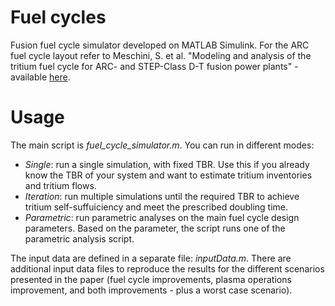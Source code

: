 # Fuel cycles
Fusion fuel cycle simulator developed on MATLAB Simulink. For the ARC fuel cycle layout refer to Meschini, S. et al. "Modeling and analysis of the tritium fuel cycle for ARC- and STEP-Class D-T fusion power plants" - available [here](https://iopscience.iop.org/article/10.1088/1741-4326/acf3fc/meta).

# Usage
The main script is *fuel_cycle_simulator.m*. You can run in different modes:

- *Single*: run a single simulation, with fixed TBR. Use this if you already know the TBR of your system and want to estimate tritium inventories and tritium flows.
- *Iteration*: run multiple simulations until the required TBR to achieve tritium self-suffuiciency and meet the prescribed doubling time.
- *Parametric*: run parametric analyses on the main fuel cycle design parameters. Based on the parameter, the script runs one of the parametric analysis script.

The input data are defined in a separate file: *inputData.m*. There are additional input data files to reproduce the results for the different scenarios presented in the paper (fuel cycle improvements, plasma operations improvement, and both improvements - plus a worst case scenario). 
